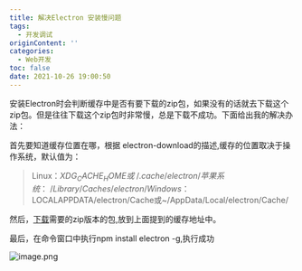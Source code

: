 ```yaml
---
title: 解决Electron 安装慢问题
tags:
  - 开发调试
originContent: ''
categories:
  - Web开发
toc: false
date: 2021-10-26 19:00:50
---
```


安装Electron时会判断缓存中是否有要下载的zip包，如果没有的话就去下载这个zip包。但是往往下载这个zip包时非常慢，总是下载不成功。下面给出我的解决办法：

首先要知道缓存位置在哪，根据 electron-download的描述,缓存的位置取决于操作系统，默认值为：

> Linux：$XDG_CACHE_HOME或~/.cache/electron/
> 苹果系统：~/Library/Caches/electron/
> Windows：$LOCALAPPDATA/electron/Cache或~/AppData/Local/electron/Cache/

然后，[下载](下载)需要的zip版本的包,放到上面提到的缓存地址中。

最后，在命令窗口中执行npm install electron -g,执行成功

![image.png](https://blogimage.houjiyi.com/Fh0vqiZD8HtNUziLZRNzjMc_EhYQ)